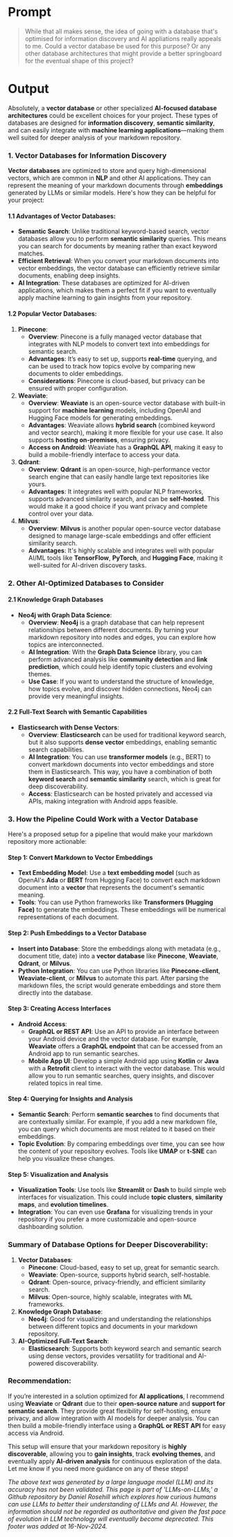 # Prompt

> While that all makes sense, the idea of going with a database that's optimised for information discovery and AI appliations really appeals to me. Could a vector database be used for this purpose? Or any other database architectures that might provide a better springboard for the eventual shape of this project?

# Output

Absolutely, a **vector database** or other specialized **AI-focused database architectures** could be excellent choices for your project. These types of databases are designed for **information discovery**, **semantic similarity**, and can easily integrate with **machine learning applications**—making them well suited for deeper analysis of your markdown repository.

### 1. Vector Databases for Information Discovery

**Vector databases** are optimized to store and query high-dimensional vectors, which are common in **NLP** and other AI applications. They can represent the meaning of your markdown documents through **embeddings** generated by LLMs or similar models. Here's how they can be helpful for your project:

#### 1.1 Advantages of Vector Databases:

- **Semantic Search**: Unlike traditional keyword-based search, vector databases allow you to perform **semantic similarity** queries. This means you can search for documents by meaning rather than exact keyword matches.
- **Efficient Retrieval**: When you convert your markdown documents into vector embeddings, the vector database can efficiently retrieve similar documents, enabling deep insights.
- **AI Integration**: These databases are optimized for AI-driven applications, which makes them a perfect fit if you want to eventually apply machine learning to gain insights from your repository.

#### 1.2 Popular Vector Databases:

1. **Pinecone**:
   - **Overview**: Pinecone is a fully managed vector database that integrates with NLP models to convert text into embeddings for semantic search.
   - **Advantages**: It’s easy to set up, supports **real-time** querying, and can be used to track how topics evolve by comparing new documents to older embeddings.
   - **Considerations**: Pinecone is cloud-based, but privacy can be ensured with proper configuration.
2. **Weaviate**:
   - **Overview**: **Weaviate** is an open-source vector database with built-in support for **machine learning** models, including OpenAI and Hugging Face models for generating embeddings.
   - **Advantages**: Weaviate allows **hybrid search** (combined keyword and vector search), making it more flexible for your use case. It also supports **hosting on-premises**, ensuring privacy.
   - **Access on Android**: Weaviate has a **GraphQL API**, making it easy to build a mobile-friendly interface to access your data.
3. **Qdrant**:
   - **Overview**: **Qdrant** is an open-source, high-performance vector search engine that can easily handle large text repositories like yours.
   - **Advantages**: It integrates well with popular NLP frameworks, supports advanced similarity search, and can be **self-hosted**. This would make it a good choice if you want privacy and complete control over your data.
4. **Milvus**:
   - **Overview**: **Milvus** is another popular open-source vector database designed to manage large-scale embeddings and offer efficient similarity search.
   - **Advantages**: It's highly scalable and integrates well with popular AI/ML tools like **TensorFlow**, **PyTorch**, and **Hugging Face**, making it well-suited for AI-driven discovery tasks.

### 2. Other AI-Optimized Databases to Consider

#### 2.1 Knowledge Graph Databases

- **Neo4j with Graph Data Science**:
  - **Overview**: **Neo4j** is a graph database that can help represent relationships between different documents. By turning your markdown repository into nodes and edges, you can explore how topics are interconnected.
  - **AI Integration**: With the **Graph Data Science** library, you can perform advanced analysis like **community detection** and **link prediction**, which could help identify topic clusters and evolving themes.
  - **Use Case**: If you want to understand the structure of knowledge, how topics evolve, and discover hidden connections, Neo4j can provide very meaningful insights.

#### 2.2 Full-Text Search with Semantic Capabilities

- **Elasticsearch with Dense Vectors**:
  - **Overview**: **Elasticsearch** can be used for traditional keyword search, but it also supports **dense vector** embeddings, enabling semantic search capabilities.
  - **AI Integration**: You can use **transformer models** (e.g., BERT) to convert markdown documents into vector embeddings and store them in Elasticsearch. This way, you have a combination of both **keyword search** and **semantic similarity** search, which is great for deep discoverability.
  - **Access**: Elasticsearch can be hosted privately and accessed via APIs, making integration with Android apps feasible.

### 3. How the Pipeline Could Work with a Vector Database

Here's a proposed setup for a pipeline that would make your markdown repository more actionable:

#### Step 1: Convert Markdown to Vector Embeddings

- **Text Embedding Model**: Use a **text embedding model** (such as OpenAI's **Ada** or **BERT** from Hugging Face) to convert each markdown document into a **vector** that represents the document's semantic meaning.
- **Tools**: You can use Python frameworks like **Transformers (Hugging Face)** to generate the embeddings. These embeddings will be numerical representations of each document.

#### Step 2: Push Embeddings to a Vector Database

- **Insert into Database**: Store the embeddings along with metadata (e.g., document title, date) into a **vector database** like **Pinecone**, **Weaviate**, **Qdrant**, or **Milvus**.
- **Python Integration**: You can use Python libraries like **Pinecone-client**, **Weaviate-client**, or **Milvus** to automate this part. After parsing the markdown files, the script would generate embeddings and store them directly into the database.

#### Step 3: Creating Access Interfaces

- **Android Access**:
  - **GraphQL or REST API**: Use an API to provide an interface between your Android device and the vector database. For example, **Weaviate** offers a **GraphQL endpoint** that can be accessed from an Android app to run semantic searches.
  - **Mobile App UI**: Develop a simple Android app using **Kotlin** or **Java** with a **Retrofit** client to interact with the vector database. This would allow you to run semantic searches, query insights, and discover related topics in real time.

#### Step 4: Querying for Insights and Analysis

- **Semantic Search**: Perform **semantic searches** to find documents that are contextually similar. For example, if you add a new markdown file, you can query which documents are most related to it based on their embeddings.
- **Topic Evolution**: By comparing embeddings over time, you can see how the content of your repository evolves. Tools like **UMAP** or **t-SNE** can help you visualize these changes.

#### Step 5: Visualization and Analysis

- **Visualization Tools**: Use tools like **Streamlit** or **Dash** to build simple web interfaces for visualization. This could include **topic clusters**, **similarity maps**, and **evolution timelines**.
- **Integration**: You can even use **Grafana** for visualizing trends in your repository if you prefer a more customizable and open-source dashboarding solution.

### Summary of Database Options for Deeper Discoverability:

1. **Vector Databases**:
   - **Pinecone**: Cloud-based, easy to set up, great for semantic search.
   - **Weaviate**: Open-source, supports hybrid search, self-hostable.
   - **Qdrant**: Open-source, privacy-friendly, and efficient similarity search.
   - **Milvus**: Open-source, highly scalable, integrates with ML frameworks.
2. **Knowledge Graph Database**:
   - **Neo4j**: Good for visualizing and understanding the relationships between different topics and documents in your markdown repository.
3. **AI-Optimized Full-Text Search**:
   - **Elasticsearch**: Supports both keyword search and semantic search using dense vectors, provides versatility for traditional and AI-powered discoverability.

### Recommendation:

If you’re interested in a solution optimized for **AI applications**, I recommend using **Weaviate** or **Qdrant** due to their **open-source nature** and **support for semantic search**. They provide great flexibility for self-hosting, ensure privacy, and allow integration with AI models for deeper analysis. You can then build a mobile-friendly interface using a **GraphQL or REST API** for easy access via Android.

This setup will ensure that your markdown repository is **highly discoverable**, allowing you to **gain insights**, track **evolving themes**, and eventually apply **AI-driven analysis** for continuous exploration of the data. Let me know if you need more guidance on any of these steps!

*The above text was generated by a large language model (LLM) and its accuracy has not been validated. This page is part of 'LLMs-on-LLMs,' a Github repository by Daniel Rosehill which explores how curious humans can use LLMs to better their understanding of LLMs and AI. However, the information should not be regarded as authoritative and given the fast pace of evolution in LLM technology will eventually become deprecated. This footer was added at 16-Nov-2024.*


